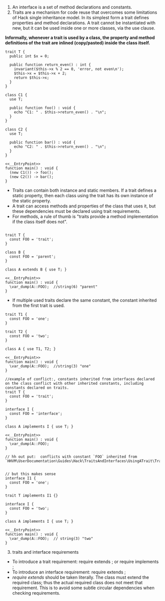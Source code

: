 1. An interface is a set of method declarations and constants.  
2. Traits are a mechanism for code reuse that overcomes some limitations of Hack single inheritance model. 
In its simplest form a trait defines properties and method declarations. 
A trait cannot be instantiated with new, but it can be used inside one or more classes, via the use clause.

**Informally, whenever a trait is used by a class, the property and method definitions of the trait are inlined (copy/pasted) inside the class itself.**
```
trait T {
  public int $x = 0;

  public function return_even() : int {
    invariant($this->x % 2 == 0, 'error, not even\n');
    $this->x = $this->x + 2;
    return $this->x;
  }
}

class C1 {
  use T;

  public function foo() : void {
    echo "C1: " . $this->return_even() . "\n";
  }
}

class C2 {
  use T;

  public function bar() : void {
    echo "C2: " . $this->return_even() . "\n";
  }
}

<<__EntryPoint>>
function main() : void {
  (new C1()) -> foo();
  (new C2()) -> bar();
}

```
- Traits can contain both instance and static members. If a trait defines a static property, then each class using the trait has its own instance of the static property.
- A trait can access methods and properties of the class that uses it, but these dependencies must be declared using trait requirements.
- For methods, a rule of thumb is "traits provide a method implementation if the class itself does not". 
```

trait T {
  const FOO = 'trait';
}

class B {
  const FOO = 'parent';
}

class A extends B { use T; }

<<__EntryPoint>>
function main() : void {
  \var_dump(A::FOO);  //string(6) "parent"
}
```
- If multiple used traits declare the same constant, the constant inherited from the first trait is used.
```
trait T1 {
  const FOO = 'one';
}

trait T2 {
  const FOO = 'two';
}

class A { use T1, T2; }

<<__EntryPoint>>
function main() : void {
  \var_dump(A::FOO);  //string(3) "one"
}

//example of conflict:, constants inherited from interfaces declared on the class conflict with other inherited constants, including constants declared on traits.
trait T {
  const FOO = 'trait';
}

interface I {
  const FOO = 'interface';
}

class A implements I { use T; }

<<__EntryPoint>>
function main() : void {
  \var_dump(A::FOO);
}

// hh out put:  conflicts with constant `FOO` inherited from `HHVM\UserDocumentation\Guides\Hack\TraitsAndInterfaces\UsingATrait\Traitconflict\I`.


// but this makes sense
interface I1 {
  const FOO = 'one';
}

trait T implements I1 {}

interface I {
  const FOO = 'two';
}

class A implements I { use T; }

<<__EntryPoint>>
function main() : void {
  \var_dump(A::FOO);  // string(3) "two"
}
```

3. traits and interface requirements
- To introduce a trait requirement:   require extends <class name>;   or  require implements <interface name>;
- To introduce an interface requirement: require extends <class name>;
- *require extends* should be taken literally. The class must extend the required class; thus the actual required class does not meet that requirement. This is to avoid some subtle circular dependencies when checking requirements.
  
  
  
